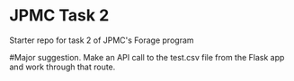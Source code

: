 # JPMC Task 2
Starter repo for task 2 of JPMC's Forage program

#Major suggestion.
Make an API call to the test.csv file from the Flask app and work through that route.
